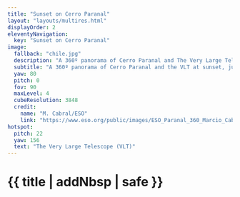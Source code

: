 ```yaml
---
title: "Sunset on Cerro Paranal"
layout: "layouts/multires.html"
displayOrder: 2
eleventyNavigation:
  key: "Sunset on Cerro Paranal"
image:
  fallback: "chile.jpg"
  description: "A 360º panorama of Cerro Paranal and The Very Large Telescope (VLT) at sunset, just before the mountain is vacated and observation begins."
  subtitle: "A 360º panorama of Cerro Paranal and the VLT at sunset, just before the mountain is vacated and observation begins."
  yaw: 80
  pitch: 0
  fov: 90
  maxLevel: 4
  cubeResolution: 3848
  credit:
    name: "M. Cabral/ESO"
    link: "https://www.eso.org/public/images/ESO_Paranal_360_Marcio_Cabral_Chile_08-CC/"
hotspot:
  pitch: 22
  yaw: 156
  text: "The Very Large Telescope (VLT)"
---
```


# {{ title | addNbsp | safe }}
